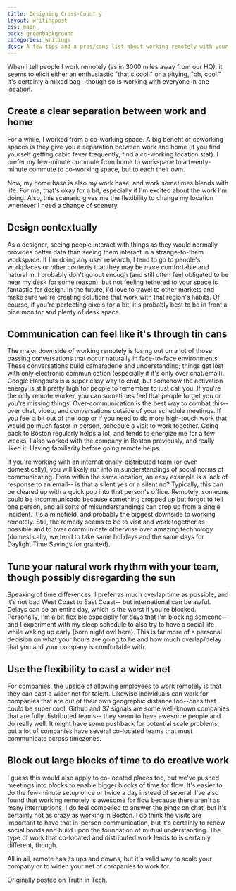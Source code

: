 ```yaml
---
title: Designing Cross-Country
layout: writingpost
css: main
back: greenbackground
categories: writings
desc: A few tips and a pros/cons list about working remotely with your development team as a UX designer.
---
```

When I tell people I work remotely (as in 3000 miles away from our HQ), it seems to elicit either an enthusiastic "that's cool!" or a pitying, "oh, cool." It's certainly a mixed bag--though so is working with everyone in one location. 

## Create a clear separation between work and home

For a while, I worked from a co-working space. A big benefit of coworking spaces is they give you a separation between work and home (if you find yourself getting cabin fever frequently, find a co-working location stat). I prefer my few-minute commute from home to workspace to a twenty-minute commute to co-working space, but to each their own.

Now, my home base is also my work base, and work sometimes blends with life. For me, that's okay for a bit, especially if I'm excited about the work I'm doing. Also, this scenario gives me the flexibility to change my location whenever I need a change of scenery.

## Design contextually

As a designer, seeing people interact with things as they would normally provides better data than seeing them interact in a strange-to-them workspace. If I'm doing any user research, I tend to go to people's workplaces or other contexts that they may be more comfortable and natural in. I probably don't go out enough (and still often feel obligated to be near my desk for some reason), but not feeling tethered to your space is fantastic for design. In the future, I'd love to travel to other markets and make sure we're creating solutions that work with that region's habits. Of course, if you're perfecting pixels for a bit, it's probably best to be in front a nice monitor and plenty of desk space.

## Communication can feel like it's through tin cans

The major downside of working remotely is losing out on a lot of those passing conversations that occur naturally in face-to-face environments. These conversations build camaraderie and understanding; things get lost with only electronic communication (especially if it's only over chat/email). Google Hangouts is a super easy way to chat, but somehow the activation energy is still pretty high for people to remember to just call you. If you're the only remote worker, you can sometimes feel that people forget you or you're missing things. Over-communication is the best way to combat this-- over chat, video, and conversations outside of your schedule meetings. If you feel a bit out of the loop or if you need to do more high-touch work that would go much faster in person, schedule a visit to work together. Going back to Boston regularly helps a lot, and tends to energize me for a few weeks. I also worked with the company in Boston previously, and really liked it. Having familiarity before going remote helps. 

If you're working with an internationally-distributed team (or even domestically), you will likely run into misunderstandings of social norms of communicating. Even within the same location, an easy example is a lack of response to an email-- is that a silent yes or a silent no? Typically, this can be cleared up with a quick pop into that person's office. Remotely, someone could be incommunicado because something cropped up but forgot to tell one person, and all sorts of misunderstandings can crop up from a single incident. It's a minefield, and probably the biggest downside to working remotely. Still, the remedy seems to be to visit and work together as possible and to over communicate otherwise over amazing technology (domestically, we tend to take same holidays and the same days for Daylight Time Savings for granted).

## Tune your natural work rhythm with your team, though possibly disregarding the sun

Speaking of time differences, I prefer as much overlap time as possible, and it's not bad West Coast to East Coast-- but international can be awful. Delays can be an entire day, which is the worst if you're blocked. Personally, I'm a bit flexible especially for days that I'm blocking someone-- and I experiment with my sleep schedule to also try to have a social life while waking up early (born night owl here). This is far more of a personal decision on what your hours are going to be and how much overlap/delay that you and your company is comfortable with.

 
## Use the flexibility to cast a wider net

For companies, the upside of allowing employees to work remotely is that they can cast a wider net for talent. Likewise individuals can work for companies that are out of their own geographic distance too--ones that could be super cool. Github and 37 signals are some well-known companies that are fully distributed teams-- they seem to have awesome people and do really well. It might have some pushback for potential scale problems, but a lot of companies have several co-located teams that must communicate across timezones. 

## Block out large blocks of time to do creative work

I guess this would also apply to co-located places too, but we've pushed meetings into blocks to enable bigger blocks of time for flow. It's easier to do the few-minute setup once or twice a day instead of several. I've also found that working remotely is awesome for flow because there aren't as many interruptions. I do feel compelled to answer the pings on chat, but it's certainly not as crazy as working in Boston. I do think the visits are important to have that in-person communication, but it's certainly to renew social bonds and build upon the foundation of mutual understanding. The type of work that co-located and distributed work lends to is certainly different, though.

All in all, remote has its ups and downs, but it's valid way to scale your company or to widen your net of companies to work for.

Originally posted on <a href="http://skimbox.co/truth-in-tech/designing-cross-country">Truth in Tech</a>.